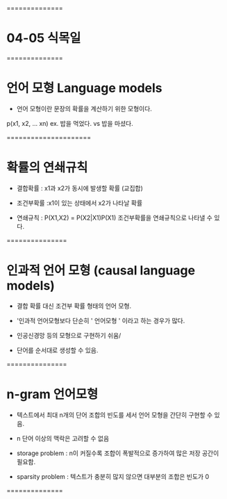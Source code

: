 ==============
# 04-05 식목일
==============
# 언어 모형 Language models

- 언어 모형이란 문장의 확률을 계산하기 위한 모형이다. 

p(x1, x2, ... xn)
ex. 밥을 먹었다. vs 밥을 마셨다.

=====================
# 확률의 연쇄규칙

- 결합확률 : x1과 x2가 동시에 발생할 확률 (교집합)

- 조건부확률 :x1이 있는 상태에서 x2가 나타날 확률 

- 연쇄규칙 : P(X1,X2) = P(X2|X1)P(X1) 조건부확률을 연쇄규칙으로 나타낼 수 있다. 

===============
# 인과적 언어 모형 (causal language models)
- 결합 확률 대신 조건부 확률 형태의 언어 모형.

- '인과적 언어모형보다 단순히 ' 언어모형 ' 이라고 하는 경우가 많다.

- 인공신경망 등의 모형으로 구현하기 쉬움/

- 단어를 순서대로 생성할 수 있음. 

===============
# n-gram 언어모형

- 텍스트에서 최대 n개의 단어 조합의 빈도를 세서 언어 모형을 간단히 구현할 수 있음.

- n 단어 이상의 맥락은 고려할 수 없음

- storage problem : n이 커질수록 조합이 폭발적으로 증가하여 많은 저장 공간이 필요함.
- sparsity problem : 텍스트가 충분히 많지 않으면 대부분의 조합은 빈도가 0 

==============
